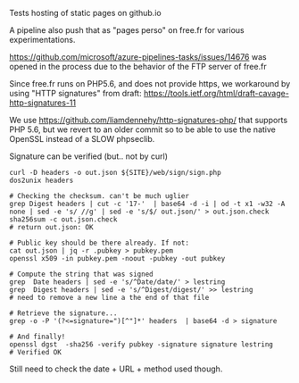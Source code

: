 Tests hosting of static pages on github.io

A pipeline also push that as "pages perso" on free.fr for various experimentations.

https://github.com/microsoft/azure-pipelines-tasks/issues/14676 was opened in
the process due to the behavior of the FTP server of free.fr

Since free.fr runs on PHP5.6, and does not provide https, we workaround by using "HTTP signatures" from draft: 
https://tools.ietf.org/html/draft-cavage-http-signatures-11

We use https://github.com/liamdennehy/http-signatures-php/ that supports PHP
5.6, but we revert to an older commit so to be able to use the native OpenSSL
instead of a SLOW phpseclib.

Signature can be verified (but.. not by curl)

```
curl -D headers -o out.json ${SITE}/web/sign/sign.php
dos2unix headers

# Checking the checksum. can't be much uglier
grep Digest headers | cut -c '17-'  | base64 -d -i | od -t x1 -w32 -A none | sed -e 's/ //g' | sed -e 's/$/ out.json/' > out.json.check
sha256sum -c out.json.check
# return out.json: OK

# Public key should be there already. If not:
cat out.json | jq -r .pubkey > pubkey.pem
openssl x509 -in pubkey.pem -noout -pubkey -out pubkey

# Compute the string that was signed
grep  Date headers | sed -e 's/^Date/date/' > lestring
grep  Digest headers | sed -e 's/^Digest/digest/' >> lestring
# need to remove a new line a the end of that file

# Retrieve the signature...
grep -o -P '(?<=signature=")[^"]*' headers  | base64 -d > signature

# And finally!
openssl dgst  -sha256 -verify pubkey -signature signature lestring 
# Verified OK
```

Still need to check the date + URL + method used though.

